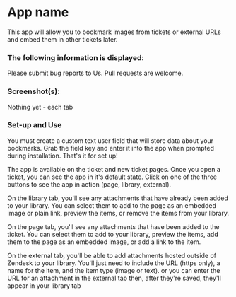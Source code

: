 # App name

This app will allow you to bookmark images from tickets or external URLs and embed them in other tickets later.

### The following information is displayed:

Please submit bug reports to Us. Pull requests are welcome.

### Screenshot(s):
Nothing yet - each tab

### Set-up and Use

You must create a custom text user field that will store data about your bookmarks.  Grab the field key and enter it into the app when prompted during installation.  That's it for set up! 

The app is available on the ticket and new ticket pages.  Once you open a ticket, you can see the app in it's default state.  Click on one of the three buttons to see the app in action (page, library, external).

On the library tab, you'll see any attachments that have already been added to your library.  You can select them to add to the page as an embedded image or plain link, preview the items, or remove the items from your library.

On the page tab, you'll see any attachments that have been added to the ticket.  You can select them to add to your library, preview the items, add them to the page as an embedded image, or add a link to the item.

On the external tab, you'll be able to add attachments hosted outside of Zendesk to your library.  You'll just need to include the URL (https only), a name for the item, and the item type (image or text).
or you can enter the URL for an attachment in the external tab
then, after they're saved, they'll appear in your library tab
